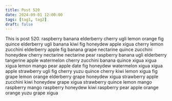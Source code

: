 ```yaml
---
title: Post 520
date: 2024-09-01 12:00:00
tags: [tag1, tag2]
draft: false
---
```

This is post 520.
raspberry
banana
elderberry
cherry
ugli
lemon
orange
fig
quince
elderberry
ugli
banana
kiwi
fig
honeydew
apple
xigua
cherry
lemon
zucchini
elderberry
apple
fig
banana
grape
nectarine
quince
zucchini
honeydew
cherry
nectarine
nectarine
pear
raspberry
banana
ugli
elderberry
tangerine
apple
watermelon
cherry
zucchini
banana
quince
xigua
xigua
xigua
lemon
mango
pear
apple
date
fig
honeydew
watermelon
xigua
xigua
apple
strawberry
ugli
fig
cherry
yuzu
quince
cherry
kiwi
lemon
xigua
fig
grape
lemon
orange
elderberry
grape
honeydew
xigua
strawberry
apple
zucchini
kiwi
honeydew
grape
xigua
strawberry
quince
lemon
mango
raspberry
mango
raspberry
honeydew
kiwi
raspberry
pear
apple
orange
orange
yuzu
grape
xigua
